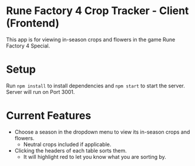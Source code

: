 # Rune Factory 4 Crop Tracker - Client (Frontend)
This app is for viewing in-season crops and flowers in the game Rune Factory 4 Special.

# Setup
Run `npm install` to install dependencies and `npm start` to start the server. Server will run on Port 3001.

# Current Features
- Choose a season in the dropdown menu to view its in-season crops and flowers.
  - Neutral crops included if applicable.
- Clicking the headers of each table sorts them.
  - It will highlight red to let you know what you are sorting by.
